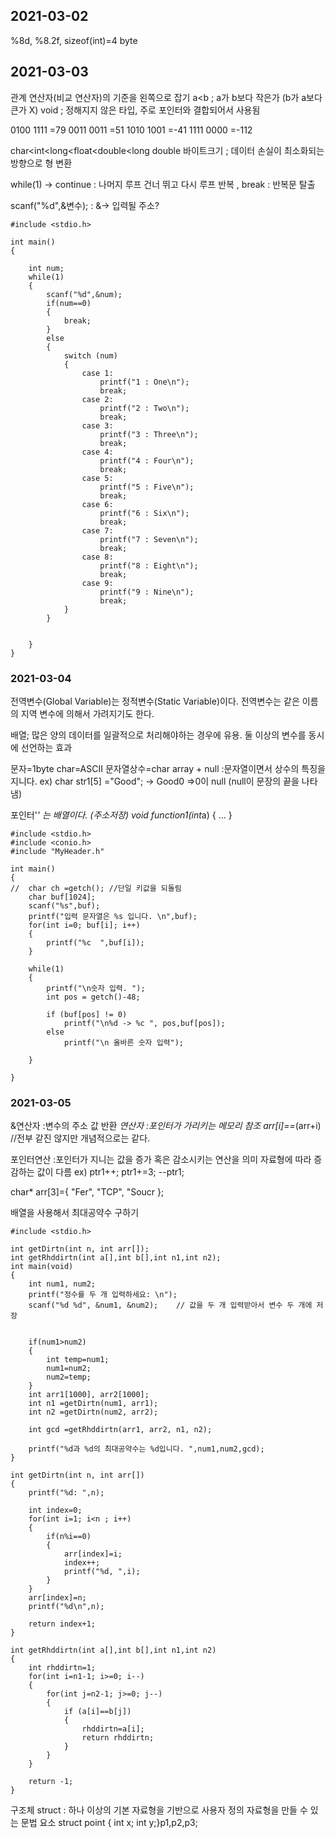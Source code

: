 
## 2021-03-02
%8d, %8.2f, sizeof(int)=4 byte

## 2021-03-03
관계 연산자(비교 연산자)의 기준을 왼쪽으로 잡기
a<b ; a가 b보다 작은가 (b가 a보다 큰가 X)
void ; 정해지지 않은 타입, 주로 포인터와 결합되어서 사용됨

0100 1111 =79
0011 0011 =51
1010 1001 =-41
1111 0000 =-112

char<int<long<float<double<long double 바이트크기 ; 데이터 손실이 최소화되는 방향으로 형 변환

while(1) -> continue : 나머지 루프 건너 뛰고 다시 루프 반복 , break : 반복문 탈출

scanf("%d",&변수);  : &-> 입력될 주소?

```
#include <stdio.h>

int main()
{

	int num;
	while(1)
	{		
		scanf("%d",&num);
		if(num==0)
		{
			break;
		}
		else
		{
			switch (num)
			{
				case 1:
					printf("1 : One\n");
					break;
				case 2:
					printf("2 : Two\n");
					break;
				case 3:
					printf("3 : Three\n");
					break;
				case 4:
					printf("4 : Four\n");
					break;
				case 5:
					printf("5 : Five\n");
					break;
				case 6:
					printf("6 : Six\n");
					break;
				case 7:
					printf("7 : Seven\n");
					break;
				case 8:
					printf("8 : Eight\n");
					break;
				case 9:
					printf("9 : Nine\n");
					break;
			}
		}
		
		
	}
}	
```

### 2021-03-04

전역변수(Global Variable)는 정적변수(Static Variable)이다.
전역변수는 같은 이름의 지역 변수에 의해서 가려지기도 한다.

배열; 많은 양의 데이터를 일괄적으로 처리해야하는 경우에 유용. 둘 이상의 변수를 동시에 선언하는 효과

문자=1byte char=ASCII
문자열상수=char array + null :문자열이면서 상수의 특징을 지니다. 
ex) char str1[5] ="Good"; -> Good0 =>0이 null (null이 문장의 끝을 나타냄)

포인터'*' 는 배열이다. (주소저장)
void function1(int*a) { ... }

```
#include <stdio.h>
#include <conio.h>
#include "MyHeader.h"

int main()
{
//	char ch =getch(); //단일 키값을 되돌림
	char buf[1024];
	scanf("%s",buf);
	printf("입력 문자열은 %s 입니다. \n",buf);
	for(int i=0; buf[i]; i++)
	{
		printf("%c  ",buf[i]);
	}
	
	while(1)
	{
		printf("\n숫자 입력. ");
		int pos = getch()-48;
		
		if (buf[pos] != 0)
			printf("\n%d -> %c ", pos,buf[pos]);
		else
			printf("\n 올바른 숫자 입력"); 

	} 

}
```

### 2021-03-05

&연산자 :변수의 주소 값 반환
*연산자 :포인터가 가리키는 메모리 참조
arr[i]==*(arr+i) //전부 같진 않지만 개념적으로는 같다.

포인터연산 :포인터가 지니는 값을 증가 혹은 감소시키는 연산을 의미
	자료형에 따라 증감하는 값이 다름
ex) ptr1++; ptr1+=3; --ptr1;

char* arr[3]={
	"Fer",
	"TCP",
	"Soucr };

배열을 사용해서 최대공약수 구하기
```
#include <stdio.h>

int getDirtn(int n, int arr[]);
int getRhddirtn(int a[],int b[],int n1,int n2);
int main(void)
{
	int num1, num2;
	printf("정수를 두 개 입력하세요: \n");
    scanf("%d %d", &num1, &num2);    // 값을 두 개 입력받아서 변수 두 개에 저장
	
	
	if(num1>num2)
	{
		int temp=num1;
		num1=num2;
		num2=temp;
	}
	int arr1[1000], arr2[1000]; 
	int n1 =getDirtn(num1, arr1);
	int n2 =getDirtn(num2, arr2);
	
	int gcd =getRhddirtn(arr1, arr2, n1, n2);

    printf("%d과 %d의 최대공약수는 %d입니다. ",num1,num2,gcd);
}

int getDirtn(int n, int arr[])
{
	printf("%d: ",n);
	
	int index=0;
	for(int i=1; i<n ; i++)
	{
		if(n%i==0)
		{
			arr[index]=i;
			index++;
			printf("%d, ",i);
		}
	}
	arr[index]=n;
	printf("%d\n",n);
	
	return index+1;
}

int getRhddirtn(int a[],int b[],int n1,int n2)
{	
	int rhddirtn=1;
	for(int i=n1-1; i>=0; i--)
	{
		for(int j=n2-1; j>=0; j--)
		{
			if (a[i]==b[j])
			{
				rhddirtn=a[i];
				return rhddirtn;
			}
		}
	}
	
	return -1;
}
```

구조체 struct : 하나 이상의 기본 자료형을 기반으로 사용자 정의 자료형을 만들 수 있는 문법 요소
struct point { int x; int y;}p1,p2,p3;

